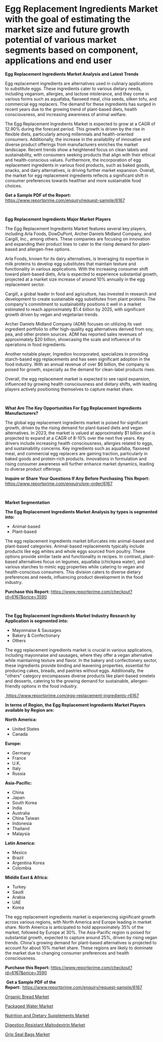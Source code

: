 <p><h1>Egg Replacement Ingredients Market with the goal of estimating the market size and future growth potential of various market segments based on component, applications and end user</h1></p><p><strong>Egg Replacement Ingredients Market Analysis and Latest Trends</strong></p>
<p><p>Egg replacement ingredients are alternatives used in culinary applications to substitute eggs. These ingredients cater to various dietary needs, including veganism, allergies, and lactose intolerance, and they come in various forms such as aquafaba, flaxseed meal, chia seeds, silken tofu, and commercial egg replacers. The demand for these ingredients has surged in recent years due to the growing trend of plant-based diets, health consciousness, and increasing awareness of animal welfare.</p><p>The Egg Replacement Ingredients Market is expected to grow at a CAGR of 12.90% during the forecast period. This growth is driven by the rise in flexible diets, particularly among millennials and health-oriented consumers. Additionally, the increase in the availability of innovative and diverse product offerings from manufacturers enriches the market landscape. Recent trends show a heightened focus on clean labels and sustainability, with consumers seeking products that align with their ethical and health-conscious values. Furthermore, the incorporation of egg replacement ingredients in various food products, such as baked goods, snacks, and dairy alternatives, is driving further market expansion. Overall, the market for egg replacement ingredients reflects a significant shift in consumer preferences towards healthier and more sustainable food choices.</p></p>
<p><strong>Get a Sample PDF of the Report:&nbsp;</strong> <a href="https://www.reportprime.com/enquiry/request-sample/6167?utm_campaign=62&utm_medium=2&utm_source=Github&utm_content=ia&utm_term=19032025&utm_id=egg-replacement-ingredients">https://www.reportprime.com/enquiry/request-sample/6167</a></p>
<p>&nbsp;</p>
<p><strong>Egg Replacement Ingredients Major Market Players</strong></p>
<p><p>The Egg Replacement Ingredients Market features several key players, including Arla Foods, DowDuPont, Archer Daniels Midland Company, and Cargill, Inc., among others. These companies are focusing on innovation and expanding their product lines to cater to the rising demand for plant-based and allergen-free options. </p><p>Arla Foods, known for its dairy alternatives, is leveraging its expertise in milk proteins to develop egg substitutes that maintain texture and functionality in various applications. With the increasing consumer shift toward plant-based diets, Arla is expected to experience substantial growth, projected at a market size increase of around 10% annually in the egg replacement sector.</p><p>Cargill, a global leader in food and agriculture, has invested in research and development to create sustainable egg substitutes from plant proteins. The company's commitment to sustainability positions it well in a market estimated to reach approximately $1.4 billion by 2025, with significant growth driven by vegan and vegetarian trends.</p><p>Archer Daniels Midland Company (ADM) focuses on utilizing its vast ingredient portfolio to offer high-quality egg alternatives derived from soy, pea, and other protein sources. ADM has reported sales revenues of approximately $20 billion, showcasing the scale and influence of its operations in food ingredients.</p><p>Another notable player, Ingredion Incorporated, specializes in providing starch-based egg replacements and has seen significant adoption in the food industry. With an annual revenue of over $6 billion, the company is poised for growth, especially as the demand for clean-label products rises.</p><p>Overall, the egg replacement market is expected to see rapid expansion, influenced by growing health consciousness and dietary shifts, with leading players actively positioning themselves to capture market share.</p></p>
<p>&nbsp;</p>
<p><strong>What Are The Key Opportunities For Egg Replacement Ingredients Manufacturers?</strong></p>
<p><p>The global egg replacement ingredients market is poised for significant growth, driven by the rising demand for plant-based diets and vegan alternatives. In 2023, the market is valued at approximately $1 billion and is projected to expand at a CAGR of 8-10% over the next five years. Key drivers include increasing health consciousness, allergies related to eggs, and sustainability concerns. Key ingredients such as aquafaba, flaxseed meal, and commercial egg replacers are gaining traction, particularly in baked goods and protein-rich products. Innovations in formulation and rising consumer awareness will further enhance market dynamics, leading to diverse product offerings.</p></p>
<p><strong>Inquire or Share Your Questions If Any Before Purchasing This Report:</strong> <a href="https://www.reportprime.com/enquiry/pre-order/6167?utm_campaign=62&utm_medium=2&utm_source=Github&utm_content=ia&utm_term=19032025&utm_id=egg-replacement-ingredients">https://www.reportprime.com/enquiry/pre-order/6167</a></p>
<p>&nbsp;</p>
<p><strong>Market Segmentation</strong></p>
<p><strong>The Egg Replacement Ingredients Market Analysis by types is segmented into:</strong></p>
<p><ul><li>Animal-based</li><li>Plant-based</li></ul></p>
<p><p>The egg replacement ingredients market bifurcates into animal-based and plant-based categories. Animal-based replacements typically include products like egg whites and whole eggs sourced from poultry. These options provide similar taste and functionality in recipes. In contrast, plant-based alternatives focus on legumes, aquafaba (chickpea water), and various starches to mimic egg properties while catering to vegan and health-conscious consumers. This division caters to diverse dietary preferences and needs, influencing product development in the food industry.</p></p>
<p><strong>Purchase this Report:&nbsp;</strong><a href="https://www.reportprime.com/checkout?id=6167&price=3590&utm_campaign=62&utm_medium=2&utm_source=Github&utm_content=ia&utm_term=19032025&utm_id=egg-replacement-ingredients">https://www.reportprime.com/checkout?id=6167&price=3590</a></p>
<p>&nbsp;</p>
<p><strong>The Egg Replacement Ingredients Market Industry Research by Application is segmented into:</strong></p>
<p><ul><li>Mayonnaise & Sausages</li><li>Bakery & Confectionary</li><li>Others</li></ul></p>
<p><p>The egg replacement ingredients market is crucial in various applications, including mayonnaise and sausages, where they offer a vegan alternative while maintaining texture and flavor. In the bakery and confectionery sector, these ingredients provide binding and leavening properties, essential for producing cakes, breads, and pastries without eggs. Additionally, the "others" category encompasses diverse products like plant-based omelets and desserts, catering to the growing demand for sustainable, allergen-friendly options in the food industry.</p></p>
<p><a href="https://www.reportprime.com/egg-replacement-ingredients-r6167?utm_campaign=62&utm_medium=2&utm_source=Github&utm_content=ia&utm_term=19032025&utm_id=egg-replacement-ingredients">&nbsp;https://www.reportprime.com/egg-replacement-ingredients-r6167</a></p>
<p><strong>In terms of Region, the Egg Replacement Ingredients Market Players available by Region are:</strong></p>
<p>
    <p> <strong> North America: </strong>
        <ul>
            <li>United States</li>
            <li>Canada</li>
        </ul>
        </p> 
    <p> <strong> Europe: </strong>
        <ul>
            <li>Germany</li>
            <li>France</li>
            <li>U.K.</li>
            <li>Italy</li>
            <li>Russia</li>
        </ul>
        </p> 
    <p> <strong> Asia-Pacific: </strong>
        <ul>
            <li>China</li>
            <li>Japan</li>
            <li>South Korea</li>
            <li>India</li>
            <li>Australia</li>
            <li>China Taiwan</li>
            <li>Indonesia</li>
            <li>Thailand</li>
            <li>Malaysia</li>
        </ul>
        </p> 
    <p> <strong> Latin America: </strong>
        <ul>
            <li>Mexico</li>
            <li>Brazil</li>
            <li>Argentina Korea</li>
            <li>Colombia</li>
        </ul>
        </p> 
    <p> <strong> Middle East & Africa: </strong>
        <ul>
            <li>Turkey</li>
            <li>Saudi</li>
            <li>Arabia</li>
            <li>UAE</li>
            <li>Korea</li>
        </ul>
    </p>
    </p>
<p><p>The egg replacement ingredients market is experiencing significant growth across various regions, with North America and Europe leading in market share. North America is anticipated to hold approximately 35% of the market, followed by Europe at 30%. The Asia-Pacific region is poised for substantial growth, expected to capture around 25%, driven by rising vegan trends. China's growing demand for plant-based alternatives is projected to account for about 10% market share. These regions are likely to dominate the market due to changing consumer preferences and health consciousness.</p></p>
<p><strong>Purchase this Report: </strong><a href="https://www.reportprime.com/checkout?id=6167&price=3590&utm_campaign=62&utm_medium=2&utm_source=Github&utm_content=ia&utm_term=19032025&utm_id=egg-replacement-ingredients">https://www.reportprime.com/checkout?id=6167&price=3590</a></p>
<p>&nbsp;<strong>Get a Sample PDF of the Report:&nbsp;&nbsp;</strong><a href="https://www.reportprime.com/enquiry/request-sample/6167?utm_campaign=62&utm_medium=2&utm_source=Github&utm_content=ia&utm_term=19032025&utm_id=egg-replacement-ingredients">https://www.reportprime.com/enquiry/request-sample/6167</a></p>
<p><strong></strong></p>
<p><p><a href="https://github.com/edriceakeime/Market-Research-Report-List-1/blob/main/organic-bread-market.md?utm_campaign=62&utm_medium=2&utm_source=Github&utm_content=ia&utm_term=19032025&utm_id=egg-replacement-ingredients">Organic Bread Market</a></p><p><a href="https://github.com/seppelharjap/Market-Research-Report-List-1/blob/main/packaged-water-market.md?utm_campaign=62&utm_medium=2&utm_source=Github&utm_content=ia&utm_term=19032025&utm_id=egg-replacement-ingredients">Packaged Water Market</a></p><p><a href="https://github.com/olesjaquah/Market-Research-Report-List-1/blob/main/nutrition-and-dietary-supplements-market.md?utm_campaign=62&utm_medium=2&utm_source=Github&utm_content=ia&utm_term=19032025&utm_id=egg-replacement-ingredients">Nutrition and Dietary Supplements Market</a></p><p><a href="https://github.com/kitkaeberz5z/Market-Research-Report-List-1/blob/main/digestion-resistant-maltodextrin-market.md?utm_campaign=62&utm_medium=2&utm_source=Github&utm_content=ia&utm_term=19032025&utm_id=egg-replacement-ingredients">Digestion Resistant Maltodextrin Market</a></p><p><a href="https://github.com/snelldimkeod/Market-Research-Report-List-1/blob/main/grip-seal-bags-market.md?utm_campaign=62&utm_medium=2&utm_source=Github&utm_content=ia&utm_term=19032025&utm_id=egg-replacement-ingredients">Grip Seal Bags Market</a></p></p>